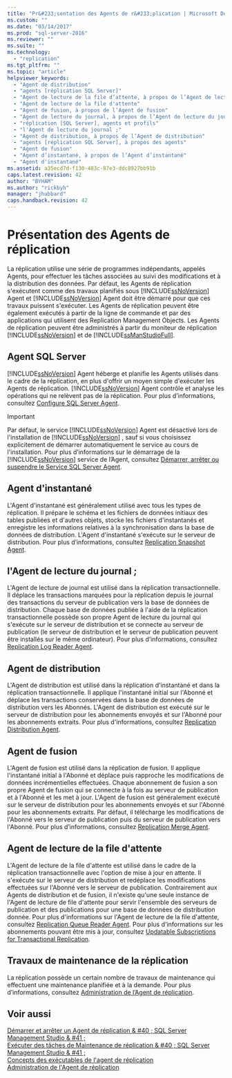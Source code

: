```yaml
---
title: "Pr&#233;sentation des Agents de r&#233;plication | Microsoft Docs"
ms.custom: ""
ms.date: "03/14/2017"
ms.prod: "sql-server-2016"
ms.reviewer: ""
ms.suite: ""
ms.technology: 
  - "replication"
ms.tgt_pltfrm: ""
ms.topic: "article"
helpviewer_keywords: 
  - "Agent de distribution"
  - "agents [réplication SQL Server]"
  - "Agent de lecture de la file d’attente, à propos de l’Agent de lecture de la file d’attente"
  - "Agent de lecture de la file d'attente"
  - "Agent de fusion, à propos de l’Agent de fusion"
  - "Agent de lecture du journal, à propos de l’Agent de lecture du journal"
  - "réplication [SQL Server], agents et profils"
  - "l'Agent de lecture du journal ;"
  - "Agent de distribution, à propos de l’Agent de distribution"
  - "agents [réplication SQL Server], à propos des agents"
  - "Agent de fusion"
  - "Agent d’instantané, à propos de l’Agent d’instantané"
  - "Agent d'instantané"
ms.assetid: a35ecd7d-f130-483c-87e3-ddc8927bb91b
caps.latest.revision: 42
author: "BYHAM"
ms.author: "rickbyh"
manager: "jhubbard"
caps.handback.revision: 42
---
```

# Pr&#233;sentation des Agents de r&#233;plication
  La réplication utilise une série de programmes indépendants, appelés Agents, pour effectuer les tâches associées au suivi des modifications et à la distribution des données. Par défaut, les Agents de réplication s'exécutent comme des travaux planifiés sous [!INCLUDE[ssNoVersion](../../../includes/ssnoversion-md.md)] Agent et [!INCLUDE[ssNoVersion](../../../includes/ssnoversion-md.md)] Agent doit être démarré pour que ces travaux puissent s'exécuter. Les Agents de réplication peuvent être également exécutés à partir de la ligne de commande et par des applications qui utilisent des Replication Management Objects. Les Agents de réplication peuvent être administrés à partir du moniteur de réplication [!INCLUDE[ssNoVersion](../../../includes/ssnoversion-md.md)] et de [!INCLUDE[ssManStudioFull](../../../includes/ssmanstudiofull-md.md)].  
  
## Agent SQL Server  
 [!INCLUDE[ssNoVersion](../../../includes/ssnoversion-md.md)] Agent héberge et planifie les Agents utilisés dans le cadre de la réplication, en plus d'offrir un moyen simple d'exécuter les Agents de réplication. [!INCLUDE[ssNoVersion](../../../includes/ssnoversion-md.md)] Agent contrôle et analyse les opérations qui ne relèvent pas de la réplication. Pour plus d’informations, consultez [Configure SQL Server Agent](../../../ssms/agent/configure-sql-server-agent.md).  
  
> [!IMPORTANT]  
>  Par défaut, le service [!INCLUDE[ssNoVersion](../../../includes/ssnoversion-md.md)] Agent est désactivé lors de l'installation de [!INCLUDE[ssNoVersion](../../../includes/ssnoversion-md.md)] , sauf si vous choisissez explicitement de démarrer automatiquement le service au cours de l'installation. Pour plus d’informations sur le démarrage de la [!INCLUDE[ssNoVersion](../../../includes/ssnoversion-md.md)] service de l’Agent, consultez [Démarrer, arrêter ou suspendre le Service SQL Server Agent](../../../ssms/agent/start-stop-or-pause-the-sql-server-agent-service.md).  
  
## Agent d'instantané  
 L'Agent d'instantané est généralement utilisé avec tous les types de réplication. Il prépare le schéma et les fichiers de données initiaux des tables publiées et d'autres objets, stocke les fichiers d'instantanés et enregistre les informations relatives à la synchronisation dans la base de données de distribution. L'Agent d'instantané s'exécute sur le serveur de distribution. Pour plus d’informations, consultez [Replication Snapshot Agent](../../../relational-databases/replication/agents/replication-snapshot-agent.md).  
  
## l'Agent de lecture du journal ;  
 L'Agent de lecture de journal est utilisé dans la réplication transactionnelle. Il déplace les transactions marquées pour la réplication depuis le journal des transactions du serveur de publication vers la base de données de distribution. Chaque base de données publiée à l'aide de la réplication transactionnelle possède son propre Agent de lecture du journal qui s'exécute sur le serveur de distribution et se connecte au serveur de publication (le serveur de distribution et le serveur de publication peuvent être installés sur le même ordinateur). Pour plus d’informations, consultez [Replication Log Reader Agent](../../../relational-databases/replication/agents/replication-log-reader-agent.md).  
  
## Agent de distribution  
 L'Agent de distribution est utilisé dans la réplication d'instantané et dans la réplication transactionnelle. Il applique l'instantané initial sur l'Abonné et déplace les transactions conservées dans la base de données de distribution vers les Abonnés. L'Agent de distribution est exécuté sur le serveur de distribution pour les abonnements envoyés et sur l'Abonné pour les abonnements extraits. Pour plus d'informations, consultez [Replication Distribution Agent](../../../relational-databases/replication/agents/replication-distribution-agent.md).  
  
## Agent de fusion  
 L'Agent de fusion est utilisé dans la réplication de fusion. Il applique l'instantané initial à l'Abonné et déplace puis rapproche les modifications de données incrémentielles effectuées. Chaque abonnement de fusion a son propre Agent de fusion qui se connecte à la fois au serveur de publication et à l'Abonné et les met à jour. L'Agent de fusion est généralement exécuté sur le serveur de distribution pour les abonnements envoyés et sur l'Abonné pour les abonnements extraits. Par défaut, il télécharge les modifications de l'Abonné vers le serveur de publication puis du serveur de publication vers l'Abonné. Pour plus d’informations, consultez [Replication Merge Agent](../../../relational-databases/replication/agents/replication-merge-agent.md).  
  
## Agent de lecture de la file d'attente  
 L'Agent de lecture de la file d'attente est utilisé dans le cadre de la réplication transactionnelle avec l'option de mise à jour en attente. Il s'exécute sur le serveur de distribution et redéplace les modifications effectuées sur l'Abonné vers le serveur de publication. Contrairement aux Agents de distribution et de fusion, il n'existe qu'une seule instance de l'Agent de lecture de file d'attente pour servir l'ensemble des serveurs de publication et des publications pour une base de données de distribution donnée. Pour plus d'informations sur l'Agent de lecture de la file d'attente, consultez [Replication Queue Reader Agent](../../../relational-databases/replication/agents/replication-queue-reader-agent.md). Pour plus d'informations sur les abonnements pouvant être mis à jour, consultez [Updatable Subscriptions for Transactional Replication](../../../relational-databases/replication/transactional/updatable-subscriptions-for-transactional-replication.md).  
  
## Travaux de maintenance de la réplication  
 La réplication possède un certain nombre de travaux de maintenance qui effectuent une maintenance planifiée et à la demande. Pour plus d’informations, consultez [Administration de l’Agent de réplication](../../../relational-databases/replication/agents/replication-agent-administration.md).  
  
## Voir aussi  
 [Démarrer et arrêter un Agent de réplication & #40 ; SQL Server Management Studio & #41 ;](../../../relational-databases/replication/agents/start-and-stop-a-replication-agent-sql-server-management-studio.md)   
 [Exécuter des tâches de Maintenance de réplication & #40 ; SQL Server Management Studio & #41 ;](../../../relational-databases/replication/administration/run-replication-maintenance-jobs-sql-server-management-studio.md)   
 [Concepts des exécutables de l'agent de réplication](../../../relational-databases/replication/concepts/replication-agent-executables-concepts.md)   
 [Administration de l'Agent de réplication](../../../relational-databases/replication/agents/replication-agent-administration.md)  
  
  